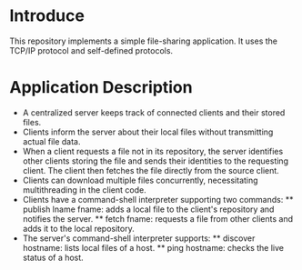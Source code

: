 # Introduce
This repository implements a simple file-sharing application. It uses the TCP/IP protocol and self-defined protocols.

# Application Description
* A centralized server keeps track of connected clients and their stored files.
* Clients inform the server about their local files without transmitting actual file data.
* When a client requests a file not in its repository, the server identifies other clients storing the file and sends their identities to the requesting client. The client then fetches the file directly from the source client.
* Clients can download multiple files concurrently, necessitating multithreading in the client code.
* Clients have a command-shell interpreter supporting two commands:
** publish lname fname: adds a local file to the client's repository and notifies the server.
** fetch fname: requests a file from other clients and adds it to the local repository.
* The server's command-shell interpreter supports:
** discover hostname: lists local files of a host.
** ping hostname: checks the live status of a host.

